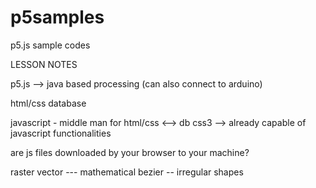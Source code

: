 # p5samples
p5.js sample codes

LESSON NOTES

p5.js --> java based
processing (can also connect to arduino)

html/css
database

javascript - middle man for html/css <--> db
css3 --> already capable of javascript functionalities

are js files downloaded by your browser to your machine?

raster
vector --- mathematical
bezier -- irregular shapes
